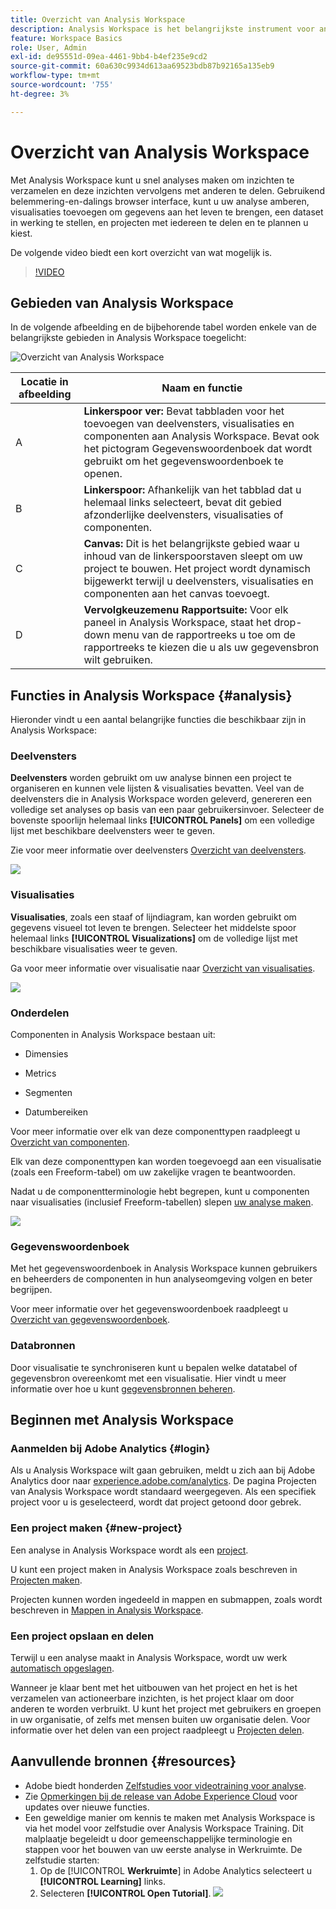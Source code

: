 ```yaml
---
title: Overzicht van Analysis Workspace
description: Analysis Workspace is het belangrijkste instrument voor analyse van Adobe Analytics. Het laat u panelen, lijsten, visualisaties, en andere componenten gebruiken om gegevens aan het leven te brengen, een dataset te leiden, projecten, onder andere mogelijkheden te delen en te plannen.
feature: Workspace Basics
role: User, Admin
exl-id: de95551d-09ea-4461-9bb4-b4ef235e9cd2
source-git-commit: 60a630c9934d613aa69523bdb87b92165a135eb9
workflow-type: tm+mt
source-wordcount: '755'
ht-degree: 3%

---
```


# Overzicht van Analysis Workspace

Met Analysis Workspace kunt u snel analyses maken om inzichten te verzamelen en deze inzichten vervolgens met anderen te delen. Gebruikend belemmering-en-dalings browser interface, kunt u uw analyse amberen, visualisaties toevoegen om gegevens aan het leven te brengen, een dataset in werking te stellen, en projecten met iedereen te delen en te plannen u kiest.

De volgende video biedt een kort overzicht van wat mogelijk is.

>[!VIDEO](https://video.tv.adobe.com/v/26266/?quality=12)

## Gebieden van Analysis Workspace

In de volgende afbeelding en de bijbehorende tabel worden enkele van de belangrijkste gebieden in Analysis Workspace toegelicht:

![Overzicht van Analysis Workspace](assets/analysis-workspace-overvew.png)

| Locatie in afbeelding | Naam en functie |
|---------|----------|
| A | **Linkerspoor ver:** Bevat tabbladen voor het toevoegen van deelvensters, visualisaties en componenten aan Analysis Workspace. Bevat ook het pictogram Gegevenswoordenboek dat wordt gebruikt om het gegevenswoordenboek te openen. |
| B | **Linkerspoor:** Afhankelijk van het tabblad dat u helemaal links selecteert, bevat dit gebied afzonderlijke deelvensters, visualisaties of componenten. |
| C | **Canvas:** Dit is het belangrijkste gebied waar u inhoud van de linkerspoorstaven sleept om uw project te bouwen. Het project wordt dynamisch bijgewerkt terwijl u deelvensters, visualisaties en componenten aan het canvas toevoegt. |
| D | **Vervolgkeuzemenu Rapportsuite:** Voor elk paneel in Analysis Workspace, staat het drop-down menu van de rapportreeks u toe om de rapportreeks te kiezen die u als uw gegevensbron wilt gebruiken. |

## Functies in Analysis Workspace {#analysis}

Hieronder vindt u een aantal belangrijke functies die beschikbaar zijn in Analysis Workspace:

### Deelvensters

**Deelvensters** worden gebruikt om uw analyse binnen een project te organiseren en kunnen vele lijsten &amp; visualisaties bevatten. Veel van de deelvensters die in Analysis Workspace worden geleverd, genereren een volledige set analyses op basis van een paar gebruikersinvoer. Selecteer de bovenste spoorlijn helemaal links **[!UICONTROL Panels]** om een volledige lijst met beschikbare deelvensters weer te geven.

Zie voor meer informatie over deelvensters [Overzicht van deelvensters](https://experienceleague.adobe.com/docs/analytics/analyze/analysis-workspace/panels/panels.html).

![](assets/build-panels.png)

### Visualisaties

**Visualisaties**, zoals een staaf of lijndiagram, kan worden gebruikt om gegevens visueel tot leven te brengen. Selecteer het middelste spoor helemaal links **[!UICONTROL Visualizations]** om de volledige lijst met beschikbare visualisaties weer te geven.

Ga voor meer informatie over visualisatie naar [Overzicht van visualisaties](https://experienceleague.adobe.com/docs/analytics/analyze/analysis-workspace/visualizations/freeform-analysis-visualizations.html).

![](assets/build-visualizations.png)

### Onderdelen

Componenten in Analysis Workspace bestaan uit:

* Dimensies

* Metrics

* Segmenten

* Datumbereiken

Voor meer informatie over elk van deze componenttypen raadpleegt u [Overzicht van componenten](/help/analyze/analysis-workspace/components/analysis-workspace-components.md).

Elk van deze componenttypen kan worden toegevoegd aan een visualisatie (zoals een Freeform-tabel) om uw zakelijke vragen te beantwoorden.

Nadat u de componentterminologie hebt begrepen, kunt u componenten naar visualisaties (inclusief Freeform-tabellen) slepen [uw analyse maken](/help/analyze/analysis-workspace/build-workspace-project/freeform-overview.md).

![](assets/build-components.png)

### Gegevenswoordenboek

Met het gegevenswoordenboek in Analysis Workspace kunnen gebruikers en beheerders de componenten in hun analyseomgeving volgen en beter begrijpen.

Voor meer informatie over het gegevenswoordenboek raadpleegt u [Overzicht van gegevenswoordenboek](/help/analyze/analysis-workspace/components/data-dictionary/data-dictionary-overview.md).

### Databronnen

Door visualisatie te synchroniseren kunt u bepalen welke datatabel of gegevensbron overeenkomt met een visualisatie. Hier vindt u meer informatie over hoe u kunt [gegevensbronnen beheren](/help/analyze/analysis-workspace/visualizations/t-sync-visualization.md).

## Beginnen met Analysis Workspace

### Aanmelden bij Adobe Analytics {#login}

Als u Analysis Workspace wilt gaan gebruiken, meldt u zich aan bij Adobe Analytics door naar [experience.adobe.com/analytics](https://experience.adobe.com/analytics). De pagina Projecten van Analysis Workspace wordt standaard weergegeven. Als een specifiek project voor u is geselecteerd, wordt dat project getoond door gebrek.

### Een project maken {#new-project}

Een analyse in Analysis Workspace wordt als een [project](/help/analyze/analysis-workspace/build-workspace-project/freeform-overview.md).

U kunt een project maken in Analysis Workspace zoals beschreven in [Projecten maken](/help/analyze/analysis-workspace/build-workspace-project/create-projects.md).

Projecten kunnen worden ingedeeld in mappen en submappen, zoals wordt beschreven in [Mappen in Analysis Workspace](/help/analyze/analysis-workspace/build-workspace-project/workspace-folders/about-folders.md).

### Een project opslaan en delen

Terwijl u een analyse maakt in Analysis Workspace, wordt uw werk [automatisch opgeslagen](/help/analyze/analysis-workspace/build-workspace-project/save-projects.md).

Wanneer je klaar bent met het uitbouwen van het project en het is het verzamelen van actioneerbare inzichten, is het project klaar om door anderen te worden verbruikt. U kunt het project met gebruikers en groepen in uw organisatie, of zelfs met mensen buiten uw organisatie delen. Voor informatie over het delen van een project raadpleegt u [Projecten delen](/help/analyze/analysis-workspace/curate-share/share-projects.md).

## Aanvullende bronnen {#resources}

* Adobe biedt honderden [Zelfstudies voor videotraining voor analyse](https://experienceleague.adobe.com/docs/analytics-learn/tutorials/overview.html).
* Zie [Opmerkingen bij de release van Adobe Experience Cloud](https://experienceleague.adobe.com/docs/release-notes/experience-cloud/current.html#analytics) voor updates over nieuwe functies.
* Een geweldige manier om kennis te maken met Analysis Workspace is via het model voor zelfstudie over Analysis Workspace Training. Dit malplaatje begeleidt u door gemeenschappelijke terminologie en stappen voor het bouwen van uw eerste analyse in Werkruimte. De zelfstudie starten:
   1. Op de [!UICONTROL **Werkruimte**] in Adobe Analytics selecteert u **[!UICONTROL Learning]** links.
   1. Selecteren **[!UICONTROL Open Tutorial]**.
      ![](assets/training-tutorial.png)

